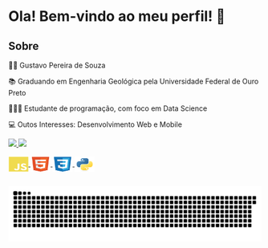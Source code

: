<h1> Ola! Bem-vindo ao meu perfil! 🖖 </h1>

<h2> Sobre </h2>
<p> 👦🏻 Gustavo Pereira de Souza </p>
<p> 📚 Graduando em Engenharia Geológica pela Universidade Federal de Ouro Preto </p>
<p> 👨🏻‍💻 Estudante de programação, com foco em Data Science </p>
<p> 💻 Outos Interesses: Desenvolvimento Web e Mobile </p>

 <div>
  <a href="https://github.com/KlinRend">
  <img height="170em" src="https://github-readme-stats.vercel.app/api?username=KlinRend&show_icons=true&theme=dracula&include_all_commits=true&count_private=true"/>
  <img height="170em" src="https://github-readme-stats.vercel.app/api/top-langs/?username=KlinRend&layout=compact&langs_count=7&theme=dracula"/>
</div>
<div style="display: inline_block"><br>
  <img align="center" alt="Rafa-Js" height="30" width="40" src="https://raw.githubusercontent.com/devicons/devicon/master/icons/javascript/javascript-plain.svg">
  <!-- <img align="center" alt="Rafa-Ts" height="30" width="40" src="https://raw.githubusercontent.com/devicons/devicon/master/icons/typescript/typescript-plain.svg"> -->
  <!-- <img align="center" alt="Rafa-React" height="30" width="40" src="https://raw.githubusercontent.com/devicons/devicon/master/icons/react/react-original.svg"> -->
  <img align="center" alt="Rafa-HTML" height="30" width="40" src="https://raw.githubusercontent.com/devicons/devicon/master/icons/html5/html5-original.svg">
  <img align="center" alt="Rafa-CSS" height="30" width="40" src="https://raw.githubusercontent.com/devicons/devicon/master/icons/css3/css3-original.svg">
  <img align="center" alt="Rafa-Python" height="30" width="40" src="https://raw.githubusercontent.com/devicons/devicon/master/icons/python/python-original.svg">
  <!-- <img align="center" alt="Rafa-Csharp" height="30" width="40" src="https://raw.githubusercontent.com/devicons/devicon/master/icons/csharp/csharp-original.svg"> -->
</div>
  
  ##
 
  ![Snake animation](https://github.com/KlinRend/KlinRend/blob/output/github-contribution-grid-snake.svg)
 
</div>
